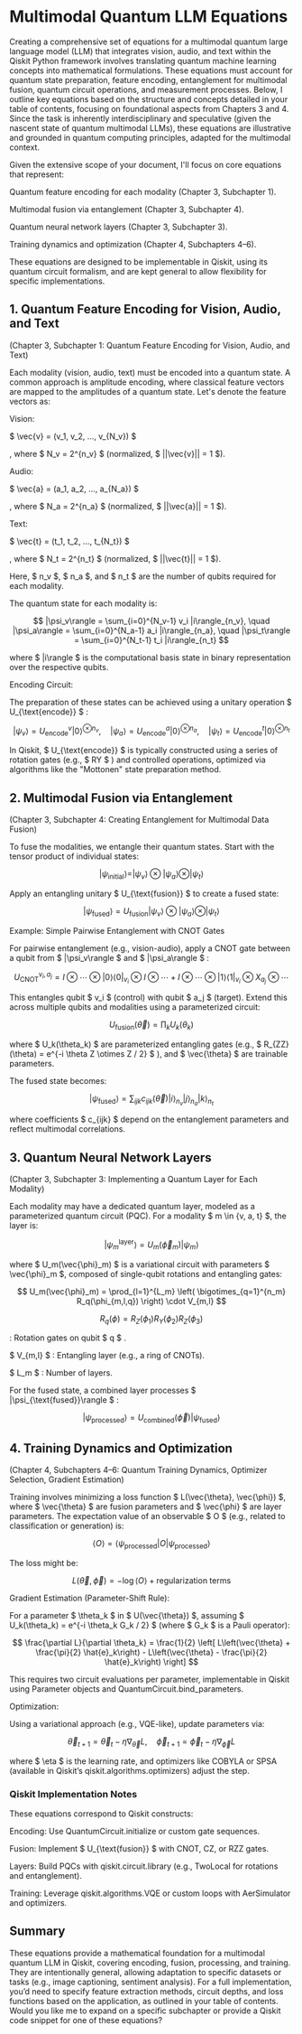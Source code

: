 # Multimodal Quantum LLM Equations

Creating a comprehensive set of equations for a multimodal quantum large language model (LLM) that integrates vision, audio, and text within the Qiskit Python framework involves translating quantum machine learning concepts into mathematical formulations. These equations must account for quantum state preparation, feature encoding, entanglement for multimodal fusion, quantum circuit operations, and measurement processes. Below, I outline key equations based on the structure and concepts detailed in your table of contents, focusing on foundational aspects from Chapters 3 and 4. Since the task is inherently interdisciplinary and speculative (given the nascent state of quantum multimodal LLMs), these equations are illustrative and grounded in quantum computing principles, adapted for the multimodal context.

Given the extensive scope of your document, I'll focus on core equations that represent:

Quantum feature encoding for each modality (Chapter 3, Subchapter 1).

Multimodal fusion via entanglement (Chapter 3, Subchapter 4).

Quantum neural network layers (Chapter 3, Subchapter 3).

Training dynamics and optimization (Chapter 4, Subchapters 4–6).

These equations are designed to be implementable in Qiskit, using its quantum circuit formalism, and are kept general to allow flexibility for specific implementations.

## 1. Quantum Feature Encoding for Vision, Audio, and Text

(Chapter 3, Subchapter 1: Quantum Feature Encoding for Vision, Audio, and Text)

Each modality (vision, audio, text) must be encoded into a quantum state. A common approach is amplitude encoding, where classical feature vectors are mapped to the amplitudes of a quantum state. Let's denote the feature vectors as:

Vision: 

$ \vec{v} = (v_1, v_2, ..., v_{N_v}) $

, where $ N_v = 2^{n_v} $ (normalized, $ ||\vec{v}|| = 1 $).

Audio: 

$ \vec{a} = (a_1, a_2, ..., a_{N_a}) $

, where $ N_a = 2^{n_a} $ (normalized, $ ||\vec{a}|| = 1 $).

Text: 

$ \vec{t} = (t_1, t_2, ..., t_{N_t}) $

, where $ N_t = 2^{n_t} $ (normalized, $ ||\vec{t}|| = 1 $).

Here, $ n_v $, $ n_a $, and $ n_t $ are the number of qubits required for each modality.

The quantum state for each modality is:

$$ |\psi_v\rangle = \sum_{i=0}^{N_v-1} v_i |i\rangle_{n_v}, \quad |\psi_a\rangle = \sum_{i=0}^{N_a-1} a_i |i\rangle_{n_a}, \quad |\psi_t\rangle = \sum_{i=0}^{N_t-1} t_i |i\rangle_{n_t} $$

where $ |i\rangle $ is the computational basis state in binary representation over the respective qubits.

Encoding Circuit:

The preparation of these states can be achieved using a unitary operation $ U_{\text{encode}} $ :

$$ |\psi_v\rangle = U_{\text{encode}}^v |0\rangle^{\otimes n_v}, \quad |\psi_a\rangle = U_{\text{encode}}^a |0\rangle^{\otimes n_a}, \quad |\psi_t\rangle = U_{\text{encode}}^t |0\rangle^{\otimes n_t} $$

In Qiskit, $ U_{\text{encode}} $ is typically constructed using a series of rotation gates (e.g., $ RY $ ) and controlled operations, optimized via algorithms like the "Mottonen" state preparation method.

## 2. Multimodal Fusion via Entanglement

(Chapter 3, Subchapter 4: Creating Entanglement for Multimodal Data Fusion)

To fuse the modalities, we entangle their quantum states. Start with the tensor product of individual states:

$$ |\psi_{\text{initial}}\rangle = |\psi_v\rangle \otimes |\psi_a\rangle \otimes |\psi_t\rangle $$

Apply an entangling unitary $ U_{\text{fusion}} $ to create a fused state:

$$ |\psi_{\text{fused}}\rangle = U_{\text{fusion}} |\psi_v\rangle \otimes |\psi_a\rangle \otimes |\psi_t\rangle $$

Example: Simple Pairwise Entanglement with CNOT Gates

For pairwise entanglement (e.g., vision-audio), apply a CNOT gate between a qubit from $ |\psi_v\rangle $ and $ |\psi_a\rangle $ :

$$ U_{\text{CNOT}}^{v_i,a_j} = I \otimes \cdots \otimes |0\rangle\langle 0|_{v_i} \otimes I \otimes \cdots + I \otimes \cdots \otimes |1\rangle\langle 1|_{v_i} \otimes X_{a_j} \otimes \cdots $$

This entangles qubit $ v_i $ (control) with qubit $ a_j $ (target). Extend this across multiple qubits and modalities using a parameterized circuit:

$$ U_{\text{fusion}}(\vec{\theta}) = \prod_{k} U_k(\theta_k) $$

where $ U_k(\theta_k) $ are parameterized entangling gates (e.g., $ R_{ZZ}(\theta) = e^{-i \theta Z \otimes Z / 2} $ ), and $ \vec{\theta} $ are trainable parameters.

The fused state becomes:

$$ |\psi_{\text{fused}}\rangle = \sum_{ijk} c_{ijk}(\vec{\theta}) |i\rangle_{n_v} |j\rangle_{n_a} |k\rangle_{n_t} $$

where coefficients $ c_{ijk} $ depend on the entanglement parameters and reflect multimodal correlations.

## 3. Quantum Neural Network Layers

(Chapter 3, Subchapter 3: Implementing a Quantum Layer for Each Modality)

Each modality may have a dedicated quantum layer, modeled as a parameterized quantum circuit (PQC). For a modality $ m \in \{v, a, t\} $, the layer is:

$$ |\psi_m^{\text{layer}}\rangle = U_m(\vec{\phi}_m) |\psi_m\rangle $$

where $ U_m(\vec{\phi}_m) $ is a variational circuit with parameters $ \vec{\phi}_m $, composed of single-qubit rotations and entangling gates:

$$ U_m(\vec{\phi}_m) = \prod_{l=1}^{L_m} \left( \bigotimes_{q=1}^{n_m} R_q(\phi_{m,l,q}) \right) \cdot V_{m,l} $$

$$ R_q(\phi) = R_Z(\phi_1) R_Y(\phi_2) R_Z(\phi_3) $$

: Rotation gates on qubit $ q $ .

$ V_{m,l} $ : Entangling layer (e.g., a ring of CNOTs).

$ L_m $ : Number of layers.

For the fused state, a combined layer processes $ |\psi_{\text{fused}}\rangle $ :

$$ |\psi_{\text{processed}}\rangle = U_{\text{combined}}(\vec{\phi}) |\psi_{\text{fused}}\rangle $$

## 4. Training Dynamics and Optimization

(Chapter 4, Subchapters 4–6: Quantum Training Dynamics, Optimizer Selection, Gradient Estimation)

Training involves minimizing a loss function $ L(\vec{\theta}, \vec{\phi}) $, where $ \vec{\theta} $ are fusion parameters and $ \vec{\phi} $ are layer parameters. The expectation value of an observable $ O $ (e.g., related to classification or generation) is:

$$ \langle O \rangle = \langle \psi_{\text{processed}} | O | \psi_{\text{processed}} \rangle $$

The loss might be:

$$ L(\vec{\theta}, \vec{\phi}) = -\log \langle O \rangle + \text{regularization terms} $$

Gradient Estimation (Parameter-Shift Rule):

For a parameter $ \theta_k $ in $ U(\vec{\theta}) $, assuming $ U_k(\theta_k) = e^{-i \theta_k G_k / 2} $ (where $ G_k $ is a Pauli operator):

$$ \frac{\partial L}{\partial \theta_k} = \frac{1}{2} \left[ L\left(\vec{\theta} + \frac{\pi}{2} \hat{e}_k\right) - L\left(\vec{\theta} - \frac{\pi}{2} \hat{e}_k\right) \right] $$

This requires two circuit evaluations per parameter, implementable in Qiskit using Parameter objects and QuantumCircuit.bind_parameters.

Optimization:

Using a variational approach (e.g., VQE-like), update parameters via:

$$ \vec{\theta}_{t+1} = \vec{\theta}_t - \eta \nabla_{\vec{\theta}} L, \quad \vec{\phi}_{t+1} = \vec{\phi}_t - \eta \nabla_{\vec{\phi}} L $$

where $ \eta $ is the learning rate, and optimizers like COBYLA or SPSA (available in Qiskit’s qiskit.algorithms.optimizers) adjust the step.

### Qiskit Implementation Notes

These equations correspond to Qiskit constructs:

Encoding: Use QuantumCircuit.initialize or custom gate sequences.

Fusion: Implement $ U_{\text{fusion}} $ with CNOT, CZ, or RZZ gates.

Layers: Build PQCs with qiskit.circuit.library (e.g., TwoLocal for rotations and entanglement).

Training: Leverage qiskit.algorithms.VQE or custom loops with AerSimulator and optimizers.

## Summary

These equations provide a mathematical foundation for a multimodal quantum LLM in Qiskit, covering encoding, fusion, processing, and training. They are intentionally general, allowing adaptation to specific datasets or tasks (e.g., image captioning, sentiment analysis). For a full implementation, you’d need to specify feature extraction methods, circuit depths, and loss functions based on the application, as outlined in your table of contents. Would you like me to expand on a specific subchapter or provide a Qiskit code snippet for one of these equations?